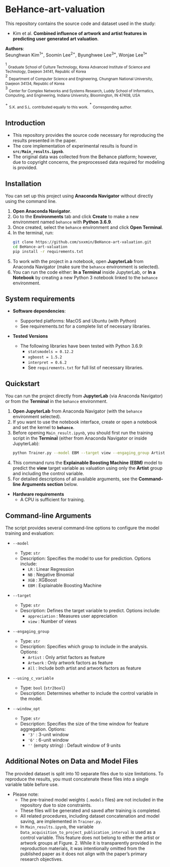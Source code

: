 # BeHance-art-valuation

This repository contains the source code and dataset used in the study:

- Kim et al. **Combined influence of artwork and artist features in predicting user generated art valuation**.

**Authors**:  
Seunghwan Kim<sup>1+</sup>, Soomin Lee<sup>2+</sup>, Byunghwee Lee<sup>3*</sup>, Wonjae Lee<sup>1*</sup>  

<sup>1</sup> <sub>Graduate School of Culture Technology, Korea Advanced Institute of Science and Technology, Daejeon 34141, Republic of Korea</sub>  
<sup>2</sup> <sub>Department of Computer Science and Engineering, Chungnam National University, Daejeon 34134, Republic of Korea</sub>  
<sup>3</sup> <sub>Center for Complex Networks and Systems Research, Luddy School of Informatics, Computing, and Engineering, Indiana University, Bloomington, IN 47408, USA</sub>  

<sup>+</sup> <sub>S.K. and S.L. contributed equally to this work.</sub>  <sup>*</sup> <sub>Corresponding author.</sub>  



## Introduction
 - This repository provides the source code necessary for reproducing the results presented in the paper.
 - The core implementation of experimental results is found in **`src/Main_results.ipynb`**.
 - The original data was collected from the Behance platform; however, due to copyright concerns, the preprocessed data required for modeling is provided.



## Installation

You can set up this project using **Anaconda Navigator** without directly using the command line.

1. **Open Anaconda Navigator**.  
2. Go to the **Environments** tab and click **Create** to make a new environment named `behance` with **Python 3.6.9**.  
3. Once created, select the `behance` environment and click **Open Terminal**.  
4. In the terminal, run:  
   ```bash
   git clone https://github.com/sxxmin/BeHance-art-valuation.git
   cd BeHance-art-valuation
   pip install -r requirements.txt
   ```
5. To work with the project in a notebook, open **JupyterLab** from Anaconda Navigator (make sure the `behance` environment is selected).
6. You can run the code either:
  **In a Terminal** inside JupyterLab, or
  **In a Notebook** by creating a new Python 3 notebook linked to the `behance` environment.



## System requirements
* **Software dependencies**:
  * Supported platforms: MacOS and Ubuntu (with Python)
  * See requirements.txt for a complete list of necessary libraries.

* **Tested Versions** 
   * The following libraries have been tested with Python 3.6.9:
     * `statsmodels = 0.12.2`
     * `xgboost = 1.5.2`
     * `interpret = 0.6.2`
     * See `requirements.txt` for full list of necessary libraries. 



## Quickstart

You can run the project directly from **JupyterLab** (via Anaconda Navigator) or from the **Terminal** in the `behance` environment.

1. **Open JupyterLab** from Anaconda Navigator (with the `behance` environment selected).  
2. If you want to use the notebook interface, create or open a notebook and set the kernel to **`behance`**.  
3. Before opening `Main_result.ipynb`, you should first run the training script in the **Terminal** (either from Anaconda Navigator or inside JupyterLab):  
   ```bash
   python Trainer.py --model EBM --target view --engaging_group Artist --using_c_variable True
   ```
4. This command runs the **Explainable Boosting Machine (EBM)** model to predict the **view** target variable as valuation using only the **Artist** group and including the control variable.
5. For detailed descriptions of all available arguments, see the **Command-line Arguments section** below.

* **Hardware requirements**
  * A CPU is sufficient for training.



## Command-line Arguments

The script provides several command-line options to configure the model training and evaluation:

* `--model`  
  - Type: `str`  
  - Description: Specifies the model to use for prediction. Options include:  
    - `LR` : Linear Regression  
    - `NB` : Negative Binomial  
    - `XGB` : XGBoost  
    - `EBM` : Explainable Boosting Machine

* `--target`  
  - Type: `str`  
  - Description: Defines the target variable to predict. Options include:  
    - `appreciation` : Measures user appreciation  
    - `view` : Number of views  

* `--engaging_group`  
  - Type: `str`  
  - Description: Specifies which group to include in the analysis. Options:  
    - `Artist` : Only artist factors as feature  
    - `Artwork` : Only artwork factors as feature  
    - `All` : Include both artist and artwork factors as feature

* `--using_c_variable`  
  - Type: `bool` (`str2bool`)  
  - Description: Determines whether to include the control variable in the model.

* `--window_opt`  
  - Type: `str`  
  - Description: Specifies the size of the time window for feature aggregation. Options:  
    - `'3'` : 3-unit window  
    - `'6'` : 6-unit window  
    - `''` (empty string) : Default window of 9 units



## Additional Notes on Data and Model Files

The provided dataset is split into 10 separate files due to size limitations.
To reproduce the results, you must concatenate these files into a single variable table before use.

* Please note:  
  - The pre-trained model weights (`.models` files) are not included in the repository due to size constraints.  
  - These files will be generated and saved after training is completed.  
  - All related procedures, including dataset concatenation and model saving, are implemented in `Trainer.py`.  
  - In `Main_results.ipynb`, the variable `Data_acquisition_to_project_publication_interval` is used as a control variable. This feature does not belong to either the artist or artwork groups at Figure. 2. While it is transparently provided in the reproduction materials, it was intentionally omitted from the published paper as it does not align with the paper’s primary research objectives.


    

